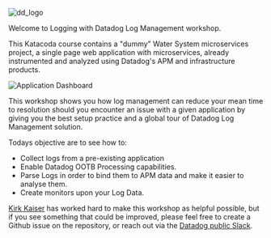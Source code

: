 ![dd_logo](https://raw.githubusercontent.com/l0k0ms/workshops/master/log-workshop/images/dd_logo.png)

Welcome to Logging with Datadog Log Management workshop.

This Katacoda course contains a "dummy" Water System microservices project, a single page web application with microservices, already instrumented and analyzed using Datadog's APM and infrastructure products.

![Application Dashboard](https://raw.githubusercontent.com/l0k0ms/workshops/master/log-workshop/images/dashboard.png)

This workshop shows you how log management can reduce your mean time to resolution should you encounter an issue with a given application by giving you the best setup practice and a global tour of Datadog Log Management solution.

Todays objective are to see how to:

* Collect logs from a pre-existing application
* Enable Datadog OOTB Processing capabilities.
* Parse Logs in order to bind them to APM data and make it easier to analyse them.
* Create monitors upon your Log Data.

[Kirk Kaiser](https://twitter.com/burningion) has worked hard to make this workshop as helpful possible, but if you see something that could be improved, please feel free to create a Github issue on the repository, or reach out via the [Datadog public Slack](https://chat.datadoghq.com/).